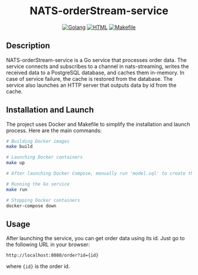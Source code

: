 <h1 align="center">NATS-orderStream-service</h1>

<p align="center">
  <a href="https://golang.org/"><img alt="Golang" src="https://badgen.net/badge/language/Golang/blue"></a>
  <a href="https://developer.mozilla.org/en-US/docs/Web/Guide/HTML/HTML5"><img alt="HTML" src="https://badgen.net/badge/language/HTML/red"></a>
  <a href="https://www.gnu.org/software/make/manual/make.html"><img alt="Makefile" src="https://badgen.net/badge/tool/Makefile/green"></a>
</p>

## Description
NATS-orderStream-service is a Go service that processes order data. The service connects and subscribes to a channel in nats-streaming, writes the received data to a PostgreSQL database, and caches them in-memory. In case of service failure, the cache is restored from the database. The service also launches an HTTP server that outputs data by id from the cache.

## Installation and Launch
The project uses Docker and Makefile to simplify the installation and launch process. Here are the main commands:

```bash
# Building Docker images
make build

# Launching Docker containers
make up

# After launching Docker Compose, manually run 'model.sql' to create the necessary tables

# Running the Go service
make run

# Stopping Docker containers
docker-compose down
```

## Usage
After launching the service, you can get order data using its id. Just go to the following URL in your browser:

```
http://localhost:8080/order?id={id}
```
where `{id}` is the order id.
